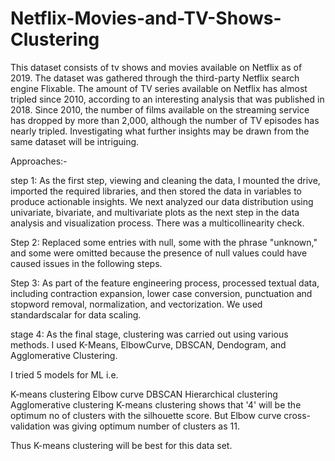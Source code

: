 # Netflix-Movies-and-TV-Shows-Clustering

This dataset consists of tv shows and movies available on Netflix as of 2019. The dataset was gathered through the third-party Netflix search engine Flixable. The amount of TV series available on Netflix has almost tripled since 2010, according to an interesting analysis that was published in 2018. Since 2010, the number of films available on the streaming service has dropped by more than 2,000, although the number of TV episodes has nearly tripled. Investigating what further insights may be drawn from the same dataset will be intriguing.

Approaches:-

step 1: As the first step, viewing and cleaning the data, I mounted the drive, imported the required libraries, and then stored the data in variables to produce actionable insights. We next analyzed our data distribution using univariate, bivariate, and multivariate plots as the next step in the data analysis and visualization process. There was a multicollinearity check.

Step 2: Replaced some entries with null, some with the phrase "unknown," and some were omitted because the presence of null values could have caused issues in the following steps.

Step 3: As part of the feature engineering process, processed textual data, including contraction expansion, lower case conversion, punctuation and stopword removal, normalization, and vectorization. We used standardscalar for data scaling.

stage 4: As the final stage, clustering was carried out using various methods. I used K-Means, ElbowCurve, DBSCAN, Dendogram, and Agglomerative Clustering.

I tried 5 models for ML i.e.

K-means clustering
Elbow curve
DBSCAN
Hierarchical clustering
Agglomerative clustering
K-means clustering shows that '4' will be the optimum no of clusters with the silhouette score. But Elbow curve cross-validation was giving optimum number of clusters as 11.

Thus K-means clustering will be best for this data set.
